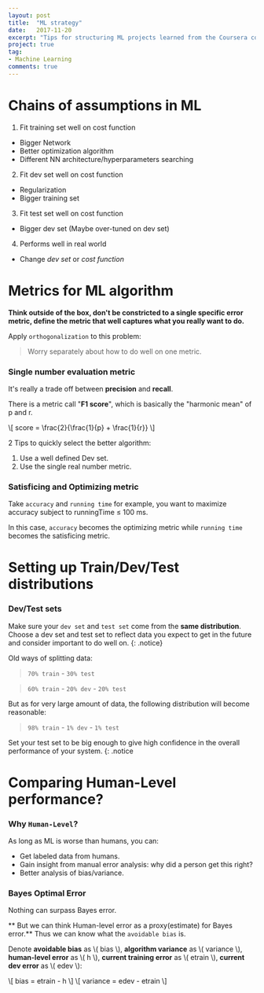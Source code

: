 ```yaml
---
layout: post
title:  "ML strategy"
date:   2017-11-20
excerpt: "Tips for structuring ML projects learned from the Coursera course taught by Andrew Ng ..."
project: true
tag:
- Machine Learning
comments: true
---
```


# Chains of assumptions in ML

1. Fit training set well on cost function
  - Bigger Network
  - Better optimization algorithm
  - Different NN architecture/hyperparameters searching

2. Fit dev set well on cost function
  - Regularization
  - Bigger training set

3. Fit test set well on cost function
  - Bigger dev set (Maybe over-tuned on dev set)
  
4. Performs well in real world
  - Change *dev set* or *cost function*

# Metrics for ML algorithm

**Think outside of the box, don't be constricted to a single specific error metric, define the metric that well captures what you really want to do.**

Apply `orthogonalization` to this problem: 

> Worry separately about how to do well on one metric.

### **Single number evaluation metric**

It's really a trade off between **precision** and **recall**.

There is a metric call "**F1 score**", which is basically the "harmonic mean" of p and r.

\\[ score = \frac{2}{\frac{1}{p} + \frac{1}{r}} \\]

2 Tips to quickly select the better algorithm:

1. Use a well defined Dev set.
2. Use the single real number metric.

### Satisficing and Optimizing metric

Take `accuracy` and `running time` for example, you want to maximize accuracy subject to runningTime ≤ 100 ms.

In this case, `accuracy` becomes the optimizing metric while `running time` becomes the satisficing metric.

# Setting up Train/Dev/Test distributions

### Dev/Test sets

Make sure your `dev set` and `test set` come from the **same distribution**. Choose a dev set and test set to reflect data you expect to get in the future and consider important to do well on.
{: .notice}

Old ways of splitting data:

> `70% train` - `30% test`

> `60% train` - `20% dev` - `20% test`

But as for very large amount of data, the following distribution will become reasonable:

> `98% train` - `1% dev` - `1% test`

Set your test set to be big enough to give high confidence in the overall performance of your system.
{: .notice

# Comparing Human-Level performance?

### Why `Human-Level`?

As long as ML is worse than humans, you can:

- Get labeled data from humans.
- Gain insight from manual error analysis: why did a person get this right?
- Better analysis of bias/variance.

### Bayes Optimal Error

Nothing can surpass Bayes error.

** But we can think Human-level error as a proxy(estimate) for Bayes error.** Thus we can know what the `avoidable bias` is.

Denote **avoidable bias** as \\( bias \\), **algorithm variance** as \\( variance \\), **human-level error** as \\( h \\), **current training error** as \\( etrain \\), **current dev error** as \\( edev \\):

\\[ bias = etrain - h \\]
\\[ variance = edev - etrain \\]





















